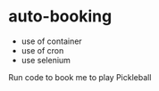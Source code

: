 # auto-booking
- use of container
- use of cron
- use selenium

Run code to book me to play Pickleball
